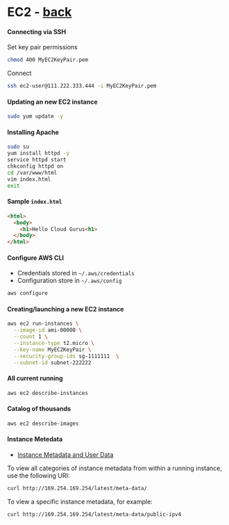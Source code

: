 
# EC2 - [back](README.md)

#### Connecting via SSH

Set key pair permissions

```bash
chmod 400 MyEC2KeyPair.pem
```

Connect

```bash
ssh ec2-user@111.222.333.444 -i MyEC2KeyPair.pem
```

#### Updating an new EC2 instance

```bash
sudo yum update -y
```

#### Installing Apache

```bash
sudo su
yum install httpd -y
service httpd start
chkconfig httpd on
cd /var/www/html
vim index.html
exit
```

#### Sample `index.html`

```html
<html>
  <body>
    <h1>Hello Cloud Gurus<h1>
  </body>
</html>
```

#### Configure AWS CLI
* Credentials stored in `~/.aws/credentials`
* Configuration store in `~/.aws/config`

```bash
aws configure
```

#### Creating/launching a new EC2 instance

```bash
aws ec2 run-instances \
  --image-id ami-00000 \
  --count 1 \
  --instance-type t2.micro \
  --key-name MyEC2KeyPair \
  --security-group-ids sg-1111111  \
  --subnet-id subnet-222222
  ```

#### All current running

```bash
aws ec2 describe-instances
```

#### Catalog of thousands

```bash
aws ec2 describe-images
```

#### Instance Metedata

* [Instance Metadata and User Data](http://docs.aws.amazon.com/AWSEC2/latest/UserGuide/ec2-instance-metadata.html)

To view all categories of instance metadata from within a running instance, use the following URI:

```bash
curl http://169.254.169.254/latest/meta-data/
```

To view a specific instance metadata, for example:

```bash
curl http://169.254.169.254/latest/meta-data/public-ipv4
```
